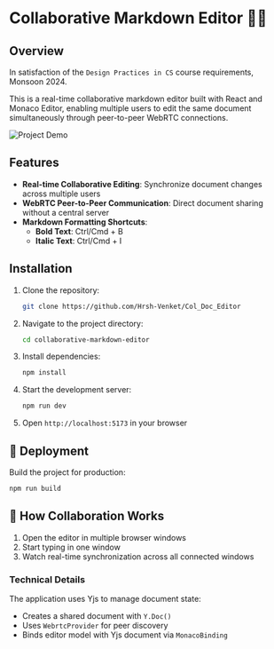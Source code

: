 # Collaborative Markdown Editor 📝🌐

## Overview
In satisfaction of the `Design Practices in CS` course requirements, Monsoon 2024.

This is a real-time collaborative markdown editor built with React and Monaco Editor, enabling multiple users to edit the same document simultaneously through peer-to-peer WebRTC connections.

![Project Demo](https://placeholders.com/demo-screenshot.png)

## Features

- **Real-time Collaborative Editing**: Synchronize document changes across multiple users
- **WebRTC Peer-to-Peer Communication**: Direct document sharing without a central server
- **Markdown Formatting Shortcuts**:
  - **Bold Text**: Ctrl/Cmd + B
  - **Italic Text**: Ctrl/Cmd + I

## Installation

1. Clone the repository:
   ```bash
   git clone https://github.com/Hrsh-Venket/Col_Doc_Editor
   ```

2. Navigate to the project directory:
   ```bash
   cd collaborative-markdown-editor
   ```

3. Install dependencies:
   ```bash
   npm install
   ```

4. Start the development server:
   ```bash
   npm run dev
   ```

5. Open `http://localhost:5173` in your browser

## 🚢 Deployment

Build the project for production:
```bash
npm run build
```

## 🤝 How Collaboration Works

1. Open the editor in multiple browser windows
2. Start typing in one window
3. Watch real-time synchronization across all connected windows

### Technical Details

The application uses Yjs to manage document state:
- Creates a shared document with `Y.Doc()`
- Uses `WebrtcProvider` for peer discovery
- Binds editor model with Yjs document via `MonacoBinding`
